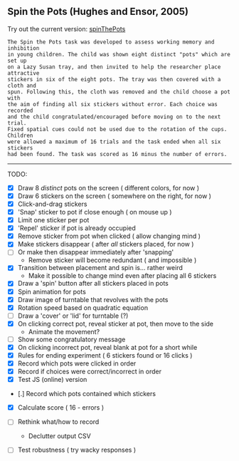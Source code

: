 ## Spin the Pots (Hughes and Ensor, 2005)

Try out the current version: [spinThePots](https://roscoelai.github.io/demos/spinThePots/)

```
The Spin the Pots task was developed to assess working memory and inhibition 
in young children. The child was shown eight distinct "pots" which are set up 
on a Lazy Susan tray, and then invited to help the researcher place attractive 
stickers in six of the eight pots. The tray was then covered with a cloth and 
spun. Following this, the cloth was removed and the child choose a pot with 
the aim of finding all six stickers without error. Each choice was recorded 
and the child congratulated/encouraged before moving on to the next trial. 
Fixed spatial cues could not be used due to the rotation of the cups. Children 
were allowed a maximum of 16 trials and the task ended when all six stickers 
had been found. The task was scored as 16 minus the number of errors.
```

---

TODO:
- [x] Draw 8 _distinct_ pots on the screen ( different colors, for now )
- [x] Draw 6 stickers on the screen ( somewhere on the right, for now )
- [x] Click-and-drag stickers
- [x] 'Snap' sticker to pot if close enough ( on mouse up )
- [x] Limit one sticker per pot
- [x] 'Repel' sticker if pot is already occupied
- [x] Remove sticker from pot when clicked ( allow changing mind )
- [x] Make stickers disappear ( after _all_ stickers placed, for now )
- [ ] Or make then disappear immediately after 'snapping'
    - Remove sticker will become redundant ( and impossible )
- [x] Transition between placement and spin is... rather weird
    - Make it possible to change mind even after placing all 6 stickers
- [x] Draw a 'spin' button after all stickers placed in pots
- [x] Spin animation for pots
- [x] Draw image of turntable that revolves with the pots
- [x] Rotation speed based on quadratic equation
- [ ] Draw a 'cover' or 'lid' for turntable (?)
- [x] On clicking correct pot, reveal sticker at pot, then move to the side
    - Animate the movement?
- [ ] Show some congratulatory message
- [x] On clicking incorrect pot, reveal blank at pot for a short while
- [x] Rules for ending experiment ( 6 stickers found or 16 clicks )
- [x] Record which pots were clicked in order
- [x] Record if choices were correct/incorrect in order
- [x] Test JS (online) version
- [.] Record which pots contained which stickers
- [x] Calculate score ( 16 - errors )
- [ ] Rethink what/how to record
    - Declutter output CSV
- [ ] Test robustness ( try wacky responses )

